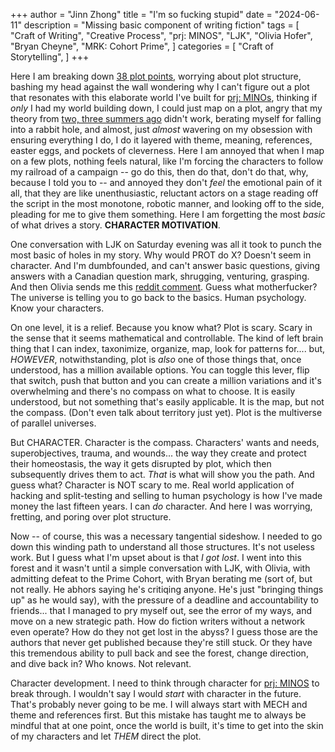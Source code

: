 +++
author = "Jinn Zhong"
title = "I'm so fucking stupid"
date = "2024-06-11"
description = "Missing basic component of writing fiction"
tags = [
    "Craft of Writing",
    "Creative Process",
    "prj: MINOS",
    "LJK",
    "Olivia Hofer",
    "Bryan Cheyne",
    "MRK: Cohort Prime",
]
categories = [
    "Craft of Storytelling",
]
+++

Here I am breaking down [38 plot points](https://journal.jinnzhong.com/tags/thb/), worrying about plot structure, bashing my head against the wall wondering why I can't figure out a plot that resonates with this elaborate world I've built for [prj: MINOs](https://journal.jinnzhong.com/tags/prj-minos/), thinking if _only_ I had my world building down, I could just map on a plot, angry that my theory from [two, three summers ago](https://journal.jinnzhong.com/fiction-writing-plan/) didn't work, berating myself for falling into a rabbit hole, and almost, just _almost_ wavering on my obsession with ensuring everything I do, I do it layered with theme, meaning, references, easter eggs, and pockets of cleverness. Here I am annoyed that when I map on a few plots, nothing feels natural, like I'm forcing the characters to follow my railroad of a campaign -- go do this, then do that, don't do that, why, because I told you to -- and annoyed they don't _feel_ the emotional pain of it all, that they are like unenthusiastic, reluctant actors on a stage reading off the script in the most monotone, robotic manner, and looking off to the side, pleading for me to give them something. Here I am forgetting the most _basic_ of what drives a story. **CHARACTER MOTIVATION**.

One conversation with LJK on Saturday evening was all it took to punch the most basic of holes in my story. Why would PROT do X? Doesn't seem in character. And I'm dumbfounded, and can't answer basic questions, giving answers with a Canadian question mark, shrugging, venturing, grasping. And then Olivia sends me this [reddit comment](https://www.reddit.com/r/writing/comments/1d8vld2/comment/l79cth3/). Guess what motherfucker? The universe is telling you to go back to the basics. Human psychology. Know your characters.

On one level, it is a relief. Because you know what? Plot is scary. Scary in the sense that it seems mathematical and controllable. The kind of left brain thing that I can index, taxonimize, organize, map, look for patterns for.... but, _HOWEVER_, notwithstanding, plot is _also_ one of those things that, once understood, has a million available options. You can toggle this lever, flip that switch, push that button and you can create a million variations and it's overwhelming and there's no compass on what to choose. It is easily understood, but not something that's easily applicable. It is the map, but not the compass. (Don't even talk about territory just yet). Plot is the multiverse of parallel universes.

But CHARACTER. Character is the compass. Characters' wants and needs, superobjectives, trauma, and wounds... the way they create and protect their homeostasis, the way it gets disrupted by plot, which then subsequently drives them to act. _That_ is what will show you the path. And guess what? Character is NOT scary to me. Real world application of hacking and split-testing and selling to human psychology is how I've made money the last fifteen years. I can _do_ character. And here I was worrying, fretting, and poring over plot structure.

Now -- of course, this was a necessary tangential sideshow. I needed to go down this winding path to understand all those structures. It's not useless work. But I guess what I'm upset about is that _I got lost_. I went into this forest and it wasn't until a simple conversation with LJK, with Olivia, with admitting defeat to the Prime Cohort, with Bryan berating me (sort of, but not really. He abhors saying he's critiqing anyone. He's just "bringing things up" as he would say), with the pressure of a deadline and accountability to friends... that I managed to pry myself out, see the error of my ways, and move on a new strategic path. How do fiction writers without a network even operate? How do they not get lost in the abyss? I guess those are the authors that never get published because they're still stuck. Or they have this tremendous ability to pull back and see the forest, change direction, and dive back in? Who knows. Not relevant.

Character development. I need to think through character for [prj: MINOS](https://journal.jinnzhong.com/tags/prj-minos/) to break through. I wouldn't say I would _start_ with character in the future. That's probably never going to be me. I will always start with MECH and theme and references first. But this mistake has taught me to always be mindful that at one point, once the world is built, it's time to get into the skin of my characters and let _THEM_ direct the plot.
